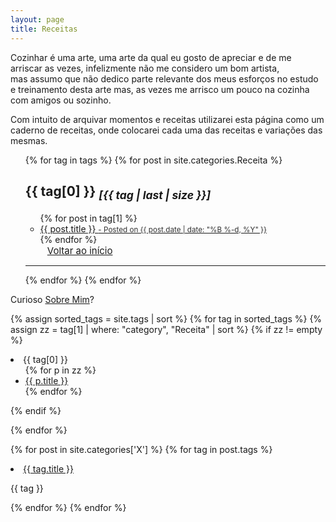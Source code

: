 ```yaml
---
layout: page
title: Receitas
---
```



Cozinhar é uma arte, uma arte da qual eu gosto de apreciar e de me arriscar as vezes, infelizmente não me considero um bom artista, mas assumo que não dedico parte relevante dos meus esforços no estudo e treinamento desta arte mas, as vezes me arrisco um pouco na cozinha com amigos ou sozinho.

Com intuito de arquivar momentos e receitas utilizarei esta página como um caderno de receitas, onde colocarei cada uma das receitas e variações das mesmas.

<div id="home">
  <ul class="posts">
   {% for tag in tags %} <!-- style="padding-top: 70px;" is used to deal with nav-custom bar -->
       {% for post in site.categories.Receita %}
      <h2 id="{{ tag[0] | slugify }}"> {{ tag[0] }}  <i><sub>[{{ tag | last | size }}]</sub></i></h2> <!-- I added new class -->
      <ul> <!-- post-subtitle -->
        {% for post in tag[1] %}
          <a href="{{ site.baseurl }}{{ post.url }}">
        <li>
          {{ post.title }}
        <small class="post-meta" style="color: #313131;"> - Posted on {{ post.date | date: "%B %-d, %Y" }}</small>
        </li>
        </a>
        {% endfor %}
      </ul>
        <a href="#top" class="btn btn-default" style="font-size: 15px; padding: 0px 5px; margin-left: 30px">
          <span class="fa fa-refresh" aria-hidden="true"></span> Voltar ao início
        </a> 
        <hr/>
    {% endfor %}
        {% endfor %}
  </ul>
 <p>Curioso <a href="/about" class="orange">Sobre Mim</a>?</p>
<p></p>

{% assign sorted_tags = site.tags | sort %}
{% for tag in sorted_tags %}
{% assign zz = tag[1] | where: "category", "Receita" | sort %}
{% if zz != empty %}

<li><span class="tag">{{ tag[0] }}</span>
<ul>
  {% for p in zz %}
  <li><a href="{{ p.url }}">{{ p.title }}</a></li>
  {% endfor %}
 </ul>
 </li>
 {% endif %}

 {% endfor %}

{% for post in site.categories['X'] %}
{% for tag in post.tags %}
  <li><a href="{{ tag.url }}">{{ tag.title }}</a></li>

   {{ tag  }}

{% endfor %}
{% endfor %}
</div>